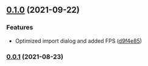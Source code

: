 ## [0.1.0](https://github.com/deep-entertainment/sheetstoframes/compare/0.0.1...0.1.0) (2021-09-22)


### Features

* Optimized import dialog and added FPS ([d9f4e85](https://github.com/deep-entertainment/sheetstoframes/commit/d9f4e8501a3d2e338d2230f387d558a8ddeb5b48))



### [0.0.1](https://github.com/deep-entertainment/sheetstoframes/compare/0.0.0...0.0.1) (2021-08-23)
